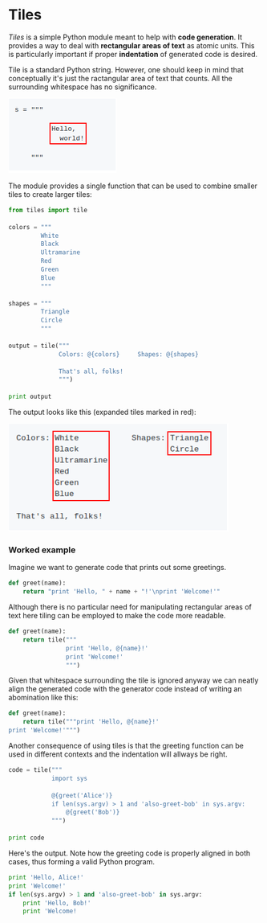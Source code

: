 # Tiles

*Tiles* is a simple Python module meant to help with **code generation**.
It provides a way to deal with **rectangular areas of text** as atomic units.
This is particularly important if proper **indentation** of generated code is
desired.

Tile is a standard Python string. However, one should keep in mind that
conceptually it's just the ractangular area of text that counts. All the
surrounding whitespace has no significance.

![](tile.png)

The module provides a single function that can be used to combine smaller
tiles to create larger tiles:

```python
from tiles import tile

colors = """
         White
         Black
         Ultramarine
         Red
         Green
         Blue
         """

shapes = """
         Triangle
         Circle
         """

output = tile("""
              Colors: @{colors}     Shapes: @{shapes}

              That's all, folks!
              """)

print output
```

The output looks like this (expanded tiles marked in red):

![](output.png)

### Worked example

Imagine we want to generate code that prints out some greetings.

```python
def greet(name):
    return "print 'Hello, " + name + "!'\nprint 'Welcome!'" 
```

Although there is no particular need for manipulating rectangular areas of text
here tiling can be employed to make the code more readable.

```python
def greet(name):
    return tile("""
                print 'Hello, @{name}!'
                print 'Welcome!'
                """)
```

Given that whitespace surrounding the tile is ignored anyway we can neatly
align the generated code with the generator code instead of writing an
abomination like this:

```python
def greet(name):
    return tile("""print 'Hello, @{name}!'
print 'Welcome!'""")
```

Another consequence of using tiles is that the greeting function can be used
in different contexts and the indentation will allways be right.

```python
code = tile("""
            import sys

            @{greet('Alice')}
            if len(sys.argv) > 1 and 'also-greet-bob' in sys.argv:
                @{greet('Bob')} 
            """)

print code
```

Here's the output. Note how the greeting code is properly aligned in both
cases, thus forming a valid Python program.

```python
print 'Hello, Alice!'
print 'Welcome!'
if len(sys.argv) > 1 and 'also-greet-bob' in sys.argv:
    print 'Hello, Bob!'
    print 'Welcome!
```


